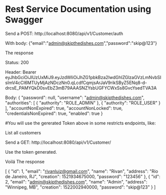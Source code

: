 # Rest Service Documentation using Swagger

Send a POST:
http://localhost:8080/api/v1/Customer/auth

With body:
{"email":"admin@skipthedishes.com","password":"skip@123"}

The response

Status:
200

Header:
Bearer eyJhbGciOiJIUzUxMiJ9.eyJzdWIiOiJhZG1pbkBza2lwdGhlZGlzaGVzLmNvbSIsImV4cCI6MTUyMjAzNDczNn0.qLcdfCqmjsArJaV9rikSByZ5ENq8-d-drcsE_PAMYQkD0svEbZ3mB79AAASNZYsbUGFYCWxSs8GvcYsedTVA3A

Body:
{
    "password": null,
    "username": "admin@skipthedishes.com",
    "authorities": [
        {
            "authority": "ROLE_ADMIN"
        },
        {
            "authority": "ROLE_USER"
        }
    ],
    "accountNonExpired": true,
    "accountNonLocked": true,
    "credentialsNonExpired": true,
    "enabled": true
}

#You will use the gererated Token above in some restricts endpoints, like:

List all customers

Send a GET:
http://localhost:8080/api/v1/Customer/

Use the token generated.


Voilá
The response

[
    {
        "id": 1,
        "email": "rivanluiz@gmail.com",
        "name": "Rivan",
        "address": "Rio de Janeiro, RJ",
        "creation": 1521934675000,
        "password": "123456"
    },
    {
        "id": 2,
        "email": "admin@skipthedishes.com",
        "name": "Admin",
        "address": "Winnipeg, MB",
        "creation": 1522002940000,
        "password": "skip@123"
    }
]